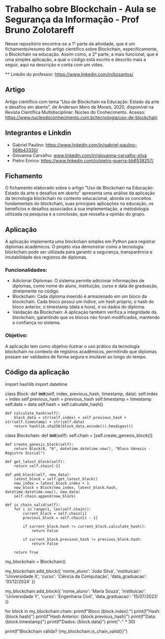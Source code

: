 # Trabalho sobre Blockchain - Aula se Segurança da Informação - Prof Bruno Zolotareff

Nesse repositório encontra-se a 1° parte da atividade, que é um fichamento/resumo do artigo científico sobre Blockchain, especificamente, o Blockchain na educação. Assim como, a 2° parte, a mais funcional, que é uma simples aplicação, a qual o código está escrito e descrito mais a seguir, aqui na descrição e conta com um vídeo.

** Linkdin do professor: https://www.linkedin.com/in/bzsantos/

## Artigo
Artigo científico com tema “Uso de Blockchain na Educação: Estado da arte e desafios em aberto”, de Anderson Mero de Morais, 2020, disponível na Revista Científica Multidisciplinar: Núcleo do Conhecimento.
Acesso: https://www.nucleodoconhecimento.com.br/tecnologia/uso-de-blockchain

## Integrantes e Linkdin
- Gabriel Paulino: https://www.linkedin.com/in/gabriel-paulino-568b43330/
- Giovanna Carvalho: www.linkedin.com/in/giovanna-carvalho-silva
- Pietro Enrico: https://www.linkedin.com/in/pietro-guerra-bb6538257/

## Fichamento
O fichamento elaborado sobre o artigo "Uso de Blockchain na Educação: Estado da arte e desafios em aberto" apresenta uma análise da aplicação da tecnologia blockchain no contexto educacional, aborda os conceitos fundamentais do blockchain, suas principais aplicações na educação, os benefícios e desafios associados à sua implementação, a metodologia utilizada na pesquisa e a conclusão, que ressalta a opinião do grupo.

## Aplicação
A aplicação implementa uma blockchain simples em Python para registrar diplomas acadêmicos. O projeto visa demonstrar como a tecnologia blockchain pode ser utilizada para garantir a segurança, transparência e imutabilidade dos registros de diplomas.

### Funcionalidades:
- Adicionar Diplomas: O sistema permite adicionar informações de diplomas, como nome do aluno, instituição, curso e data de graduação, diretamente no código.
- Blockchain: Cada diploma inserido é armazenado em um bloco da blockchain. Cada bloco possui um índice, um hash próprio, o hash do bloco anterior, o timestamp (data e hora), e os dados do diploma.
- Validação da Blockchain: A aplicação também verifica a integridade da blockchain, garantindo que os blocos não foram modificados, mantendo a confiança no sistema.

### Objetivo:
A aplicação tem como objetivo ilustrar o uso prático da tecnologia blockchain no contexto de registros acadêmicos, permitindo que diplomas possam ser validados de forma segura e imutável ao longo do tempo.

## Código da aplicação
import hashlib
import datetime

class Block:
    def __init__(self, index, previous_hash, timestamp, data):
        self.index = index
        self.previous_hash = previous_hash
        self.timestamp = timestamp
        self.data = data
        self.hash = self.calculate_hash()

    def calculate_hash(self):
        block_data = str(self.index) + self.previous_hash + str(self.timestamp) + str(self.data)
        return hashlib.sha256(block_data.encode()).hexdigest()


class Blockchain:
    def __init__(self):
        self.chain = [self.create_genesis_block()]

    def create_genesis_block(self):
        return Block(0, "0", datetime.datetime.now(), "Bloco Gênesis - Registro Inicial")

    def get_latest_block(self):
        return self.chain[-1]

    def add_block(self, new_data):
        latest_block = self.get_latest_block()
        new_index = latest_block.index + 1
        new_block = Block(new_index, latest_block.hash, datetime.datetime.now(), new_data)
        self.chain.append(new_block)

    def is_chain_valid(self):
        for i in range(1, len(self.chain)):
            current_block = self.chain[i]
            previous_block = self.chain[i - 1]

            if current_block.hash != current_block.calculate_hash():
                return False

            if current_block.previous_hash != previous_block.hash:
                return False

        return True

my_blockchain = Blockchain()

my_blockchain.add_block({
    'nome_aluno': 'João Silva',
    'instituicao': 'Universidade X',
    'curso': 'Ciência da Computação',
    'data_graduacao': '01/12/2024'
})

my_blockchain.add_block({
    'nome_aluno': 'Maria Souza',
    'instituicao': 'Universidade Y',
    'curso': 'Engenharia Civil',
    'data_graduacao': '15/07/2023'
})

for block in my_blockchain.chain:
    print(f"Bloco {block.index}:")
    print(f"Hash: {block.hash}")
    print(f"Hash Anterior: {block.previous_hash}")
    print(f"Data: {block.timestamp}")
    print(f"Dados: {block.data}")
    print("-" * 30)

print(f"Blockchain válida? {my_blockchain.is_chain_valid()}")
